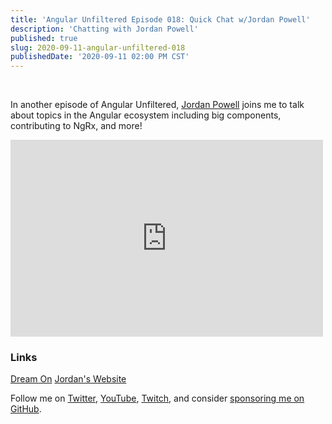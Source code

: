 ```yaml
---
title: 'Angular Unfiltered Episode 018: Quick Chat w/Jordan Powell'
description: 'Chatting with Jordan Powell'
published: true
slug: 2020-09-11-angular-unfiltered-018
publishedDate: '2020-09-11 02:00 PM CST'
---
```


<br/>

In another episode of Angular Unfiltered, [Jordan Powell](https://twitter.com/JordanPowell88) joins me to talk about topics in the Angular ecosystem including big components, contributing to NgRx, and more!

<div class="flex justify-center">
  <iframe width="500" height="315" src="https://www.youtube.com/embed/RLW2gPIW_ZI" frameborder="0" allow="accelerometer; autoplay; encrypted-media; gyroscope; picture-in-picture" allowfullscreen></iframe>
</div>

### Links

[Dream On](https://dreamon.world)
[Jordan's Website](https://jordanpowell.online)

Follow me on [Twitter](https://twitter.com/brandontroberts), [YouTube](https://youtube.com/brandonrobertsdev), [Twitch](https://twitch.tv/brandontroberts), and consider [sponsoring me on GitHub](https://github.com/sponsors/brandonroberts).
